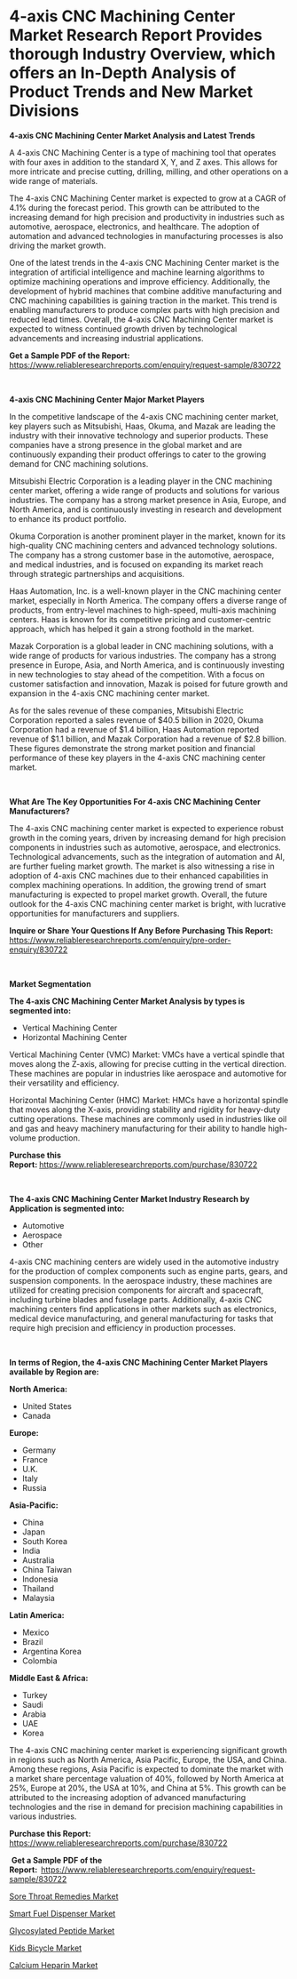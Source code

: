 <p><h1>4-axis CNC Machining Center Market Research Report Provides thorough Industry Overview, which offers an In-Depth Analysis of Product Trends and New Market Divisions</h1></p><p><strong>4-axis CNC Machining Center Market Analysis and Latest Trends</strong></p>
<p><p>A 4-axis CNC Machining Center is a type of machining tool that operates with four axes in addition to the standard X, Y, and Z axes. This allows for more intricate and precise cutting, drilling, milling, and other operations on a wide range of materials. </p><p>The 4-axis CNC Machining Center market is expected to grow at a CAGR of 4.1% during the forecast period. This growth can be attributed to the increasing demand for high precision and productivity in industries such as automotive, aerospace, electronics, and healthcare. The adoption of automation and advanced technologies in manufacturing processes is also driving the market growth.</p><p>One of the latest trends in the 4-axis CNC Machining Center market is the integration of artificial intelligence and machine learning algorithms to optimize machining operations and improve efficiency. Additionally, the development of hybrid machines that combine additive manufacturing and CNC machining capabilities is gaining traction in the market. This trend is enabling manufacturers to produce complex parts with high precision and reduced lead times. Overall, the 4-axis CNC Machining Center market is expected to witness continued growth driven by technological advancements and increasing industrial applications.</p></p>
<p><strong>Get a Sample PDF of the Report:&nbsp;</strong> <a href="https://www.reliableresearchreports.com/enquiry/request-sample/830722">https://www.reliableresearchreports.com/enquiry/request-sample/830722</a></p>
<p>&nbsp;</p>
<p><strong>4-axis CNC Machining Center Major Market Players</strong></p>
<p><p>In the competitive landscape of the 4-axis CNC machining center market, key players such as Mitsubishi, Haas, Okuma, and Mazak are leading the industry with their innovative technology and superior products. These companies have a strong presence in the global market and are continuously expanding their product offerings to cater to the growing demand for CNC machining solutions.</p><p>Mitsubishi Electric Corporation is a leading player in the CNC machining center market, offering a wide range of products and solutions for various industries. The company has a strong market presence in Asia, Europe, and North America, and is continuously investing in research and development to enhance its product portfolio.</p><p>Okuma Corporation is another prominent player in the market, known for its high-quality CNC machining centers and advanced technology solutions. The company has a strong customer base in the automotive, aerospace, and medical industries, and is focused on expanding its market reach through strategic partnerships and acquisitions.</p><p>Haas Automation, Inc. is a well-known player in the CNC machining center market, especially in North America. The company offers a diverse range of products, from entry-level machines to high-speed, multi-axis machining centers. Haas is known for its competitive pricing and customer-centric approach, which has helped it gain a strong foothold in the market.</p><p>Mazak Corporation is a global leader in CNC machining solutions, with a wide range of products for various industries. The company has a strong presence in Europe, Asia, and North America, and is continuously investing in new technologies to stay ahead of the competition. With a focus on customer satisfaction and innovation, Mazak is poised for future growth and expansion in the 4-axis CNC machining center market.</p><p>As for the sales revenue of these companies, Mitsubishi Electric Corporation reported a sales revenue of $40.5 billion in 2020, Okuma Corporation had a revenue of $1.4 billion, Haas Automation reported revenue of $1.1 billion, and Mazak Corporation had a revenue of $2.8 billion. These figures demonstrate the strong market position and financial performance of these key players in the 4-axis CNC machining center market.</p></p>
<p>&nbsp;</p>
<p><strong>What Are The Key Opportunities For 4-axis CNC Machining Center Manufacturers?</strong></p>
<p><p>The 4-axis CNC machining center market is expected to experience robust growth in the coming years, driven by increasing demand for high precision components in industries such as automotive, aerospace, and electronics. Technological advancements, such as the integration of automation and AI, are further fueling market growth. The market is also witnessing a rise in adoption of 4-axis CNC machines due to their enhanced capabilities in complex machining operations. In addition, the growing trend of smart manufacturing is expected to propel market growth. Overall, the future outlook for the 4-axis CNC machining center market is bright, with lucrative opportunities for manufacturers and suppliers.</p></p>
<p><strong>Inquire or Share Your Questions If Any Before Purchasing This Report:</strong> <a href="https://www.reliableresearchreports.com/enquiry/pre-order-enquiry/830722">https://www.reliableresearchreports.com/enquiry/pre-order-enquiry/830722</a></p>
<p>&nbsp;</p>
<p><strong>Market Segmentation</strong></p>
<p><strong>The 4-axis CNC Machining Center Market Analysis by types is segmented into:</strong></p>
<p><ul><li>Vertical Machining Center</li><li>Horizontal Machining Center</li></ul></p>
<p><p>Vertical Machining Center (VMC) Market: VMCs have a vertical spindle that moves along the Z-axis, allowing for precise cutting in the vertical direction. These machines are popular in industries like aerospace and automotive for their versatility and efficiency.</p><p>Horizontal Machining Center (HMC) Market: HMCs have a horizontal spindle that moves along the X-axis, providing stability and rigidity for heavy-duty cutting operations. These machines are commonly used in industries like oil and gas and heavy machinery manufacturing for their ability to handle high-volume production.</p></p>
<p><strong>Purchase this Report:&nbsp;</strong><a href="https://www.reliableresearchreports.com/purchase/830722">https://www.reliableresearchreports.com/purchase/830722</a></p>
<p>&nbsp;</p>
<p><strong>The 4-axis CNC Machining Center Market Industry Research by Application is segmented into:</strong></p>
<p><ul><li>Automotive</li><li>Aerospace</li><li>Other</li></ul></p>
<p><p>4-axis CNC machining centers are widely used in the automotive industry for the production of complex components such as engine parts, gears, and suspension components. In the aerospace industry, these machines are utilized for creating precision components for aircraft and spacecraft, including turbine blades and fuselage parts. Additionally, 4-axis CNC machining centers find applications in other markets such as electronics, medical device manufacturing, and general manufacturing for tasks that require high precision and efficiency in production processes.</p></p>
<p>&nbsp;</p>
<p><strong>In terms of Region, the 4-axis CNC Machining Center Market Players available by Region are:</strong></p>
<p>
    <p> <strong> North America: </strong>
        <ul>
            <li>United States</li>
            <li>Canada</li>
        </ul>
        </p> 
    <p> <strong> Europe: </strong>
        <ul>
            <li>Germany</li>
            <li>France</li>
            <li>U.K.</li>
            <li>Italy</li>
            <li>Russia</li>
        </ul>
        </p> 
    <p> <strong> Asia-Pacific: </strong>
        <ul>
            <li>China</li>
            <li>Japan</li>
            <li>South Korea</li>
            <li>India</li>
            <li>Australia</li>
            <li>China Taiwan</li>
            <li>Indonesia</li>
            <li>Thailand</li>
            <li>Malaysia</li>
        </ul>
        </p> 
    <p> <strong> Latin America: </strong>
        <ul>
            <li>Mexico</li>
            <li>Brazil</li>
            <li>Argentina Korea</li>
            <li>Colombia</li>
        </ul>
        </p> 
    <p> <strong> Middle East & Africa: </strong>
        <ul>
            <li>Turkey</li>
            <li>Saudi</li>
            <li>Arabia</li>
            <li>UAE</li>
            <li>Korea</li>
        </ul>
    </p>
    </p>
<p><p>The 4-axis CNC machining center market is experiencing significant growth in regions such as North America, Asia Pacific, Europe, the USA, and China. Among these regions, Asia Pacific is expected to dominate the market with a market share percentage valuation of 40%, followed by North America at 25%, Europe at 20%, the USA at 10%, and China at 5%. This growth can be attributed to the increasing adoption of advanced manufacturing technologies and the rise in demand for precision machining capabilities in various industries.</p></p>
<p><strong>Purchase this Report: </strong><a href="https://www.reliableresearchreports.com/purchase/830722">https://www.reliableresearchreports.com/purchase/830722</a></p>
<p>&nbsp;<strong>Get a Sample PDF of the Report:&nbsp;&nbsp;</strong><a href="https://www.reliableresearchreports.com/enquiry/request-sample/830722">https://www.reliableresearchreports.com/enquiry/request-sample/830722</a></p>
<p><strong></strong></p>
<p><p><a href="https://medium.com/@jessicaholland33/sore-throat-remedies-market-outlook-industry-overview-and-forecast-2024-to-2031-8405604616ba">Sore Throat Remedies Market</a></p><p><a href="https://github.com/ChiragRP21/Market-Research-Report-List-3/blob/main/smart-fuel-dispenser-market.md">Smart Fuel Dispenser Market</a></p><p><a href="https://medium.com/@laurenhunter26/glycosylated-peptide-market-research-report-its-history-and-forecast-2024-to-2031-6dd6673eaa74">Glycosylated Peptide Market</a></p><p><a href="https://github.com/Airanohannonzb68e5pb53oc1/Market-Research-Report-List-1/blob/main/kids-bicycle-market.md">Kids Bicycle Market</a></p><p><a href="https://medium.com/@laurenhunter26/calcium-heparin-market-outlook-industry-overview-and-forecast-2024-to-2031-cc73d64e8016">Calcium Heparin Market</a></p></p>